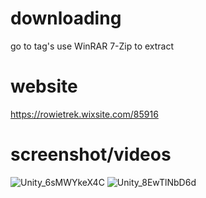# downloading
 go to tag's use WinRAR 7-Zip to extract
 
# website
https://rowietrek.wixsite.com/85916
# screenshot/videos
![Unity_6sMWYkeX4C](https://user-images.githubusercontent.com/77900870/191903939-386b59db-03ae-493f-894e-568f788502d5.png)
![Unity_8EwTlNbD6d](https://user-images.githubusercontent.com/77900870/191903958-076815a0-578d-47f6-ae9c-71311a8f46d2.png)
